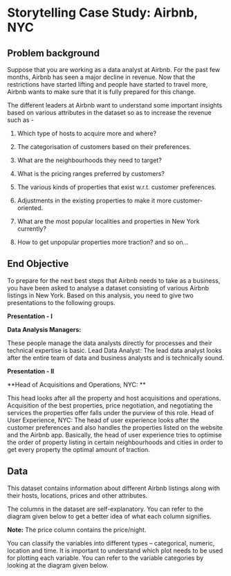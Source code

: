 # **Storytelling Case Study: Airbnb, NYC**

## **Problem background**
Suppose that you are working as a data analyst at Airbnb. For the past few months, Airbnb has seen a major decline in revenue. Now that the restrictions have started lifting and people have started to travel more, Airbnb wants to make sure that it is fully prepared for this change.


The different leaders at Airbnb want to understand some important insights based on various attributes in the dataset so as to increase the revenue such as -

1. Which type of hosts to acquire more and where?
   
2. The categorisation of customers based on their preferences.

3. What are the neighbourhoods they need to target?

4. What is the pricing ranges preferred by customers?

5. The various kinds of properties that exist w.r.t. customer preferences.

6. Adjustments in the existing properties to make it more customer-oriented.

7. What are the most popular localities and properties in New York currently?
   
8. How to get unpopular properties more traction? and so on...

## **End Objective**
To prepare for the next best steps that Airbnb needs to take as a business, you have been asked to analyse a dataset consisting of various Airbnb listings in New York. Based on this analysis, you need to give two presentations to the following groups.


**Presentation - I**

**Data Analysis Managers:**

These people manage the data analysts directly for processes and their technical expertise is basic.
Lead Data Analyst: The lead data analyst looks after the entire team of data and business analysts and is technically sound.

**Presentation - II**

**Head of Acquisitions and Operations, NYC: ** 

This head looks after all the property and host acquisitions and operations. Acquisition of the best properties, price negotiation, and negotiating the services the properties offer falls under the purview of this role.
Head of User Experience, NYC: The head of user experience looks after the customer preferences and also handles the properties listed on the website and the Airbnb app. Basically, the head of user experience tries to optimise the order of property listing in certain neighbourhoods and cities in order to get every property the optimal amount of traction.


## **Data**
This dataset contains information about different Airbnb listings along with their hosts, locations, prices and other attributes.

The columns in the dataset are self-explanatory. You can refer to the diagram given below to get a better idea of what each column signifies.

**Note:** The price column contains the price/night.

You can classify the variables into different types – categorical, numeric, location and time. It is important to understand which plot needs to be used for plotting each variable. You can refer to the variable categories by looking at the diagram given below.

